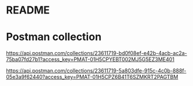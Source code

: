 # README
# Postman collection
https://api.postman.com/collections/23611719-bd0f08ef-e42b-4acb-ac2a-75ba07fd27b1?access_key=PMAT-01H5CPYEBT002MJ5G5EZ3ME401

https://api.postman.com/collections/23611719-5a803dfe-915c-4c0b-888f-05e3a9f62440?access_key=PMAT-01H5CPZ6B41T6SZMKRT2PAGTBM
